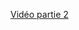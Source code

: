 [Vidéo partie 2](https://drive.google.com/file/d/1ELno0DbUzzpqTQLzO7Lg8HpaB675BiSK/view?usp=sharing)

